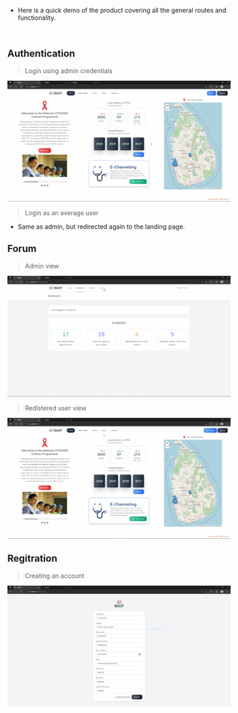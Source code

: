 - Here is a quick demo of the product covering all the general routes and functionality.

<br>

## Authentication

> Login using admin credentials

![ ](AdminLogin1080.gif)

> Login as an average user

- Same as admin, but redirected again to the landing page.

## Forum

> Admin view

![ ](Forum1080.gif)

> Redistered user view

![ ](ForumUser1080.gif)

## Regitration

> Creating an account

![ ](Register.JPG)

